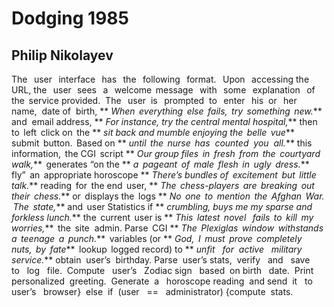 # Dodging 1985
## Philip Nikolayev
The   user   interface   has   the   following   format.   Upon   accessing
the   URL,
the   user   sees   a   welcome  message   with   some   explanation   of
the  service
provided.  The   user  is   prompted  to   enter   his  or   her  name,  date
of  birth,
 ** _When  everything  else  fails,  try  something  new._** and  email
address,
 ** _For instance, try the central mental hospital,_** then  to  left  click
on  the
 ** _sit back and mumble enjoying the  belle  vue_**   submit  button.  Based
on
 ** _until  the  nurse  has  counted  you  all._** this  information,  the
CGI  script
 ** _Our group files  in  fresh  from  the  courtyard walk,_**  generates “on
the
 ** _a  pageant  of  male  flesh  in  ugly  dress._**  fly”  an  appropriate
horoscope
 ** _There’s bundles of  excitement  but  little talk._** reading  for  the
end  user,
 ** _The  chess-players  are  breaking  out  their  chess._** or  displays
the  logs
 ** _No  one  to  mention  the  Afghan  War.  The  state,_** and  user
Statistics if
 ** _crumbling, buys me my sparse and forkless lunch._** the  current  user
is
 ** _This  latest  novel   fails  to  kill  my  worries,_**  the  site  admin.
Parse  CGI
 ** _The  Plexiglas  window  withstands  a  teenage  a  punch._**  variables
(or
 ** _God,  I  must  prove  completely  nuts,  by  fate_**  lookup  logged
record) to
 ** _unfit   for  active   military   service._** obtain  user’s  birthday.
Parse  user’s
stats,  verify   and   save   to   log   file.  Compute   user’s   Zodiac
sign   based  on
birth   date.  Print   personalized  greeting.  Generate  a   horoscope
reading  and
send  it   to   user’s   browser}  else  if  (user   ==   administrator)
{compute  stats.